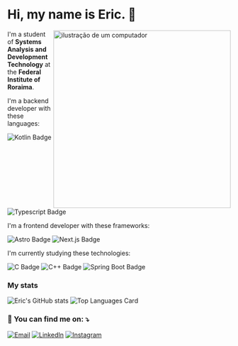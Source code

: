 # Hi, my name is Eric. 👋

<img
  align="right"
  src="https://raw.githubusercontent.com/MicaelliMedeiros/micaellimedeiros/master/image/computer-illustration.png"
  alt="ilustração de um computador"
  min-width="400px"
  max-width="400px"
  width="400px"
/>

I'm a student of **Systems Analysis and Development Technology** at the **Federal Institute of Roraima**.

I'm a backend developer with these languages:

![Kotlin Badge](https://img.shields.io/badge/-Kotlin-0d1117?style=for-the-badge&logo=kotlin)
![Typescript Badge](https://img.shields.io/badge/-TypeScript-0d1117?style=for-the-badge&logo=typescript)

I'm a frontend developer with these frameworks:

![Astro Badge](https://img.shields.io/badge/-Astro-0d1117?style=for-the-badge&logo=Astro)
![Next.js Badge](https://img.shields.io/badge/-Next.js-0d1117?style=for-the-badge&logo=nextdotjs)

I'm currently studying these technologies:

![C Badge](https://img.shields.io/badge/-C-0d1117?style=for-the-badge&logo=c)
![C++ Badge](https://img.shields.io/badge/-C++-0d1117?style=for-the-badge&logo=cplusplus)
![Spring Boot Badge](https://img.shields.io/badge/-Spring%20Boot-0d1117?style=for-the-badge&logo=springboot)

### My stats

![Eric's GitHub stats](https://github-readme-stats.vercel.app/api?username=freitaseric&theme=darcula&show_icons=true)
![Top Languages Card](https://github-readme-stats.vercel.app/api/top-langs/?username=freitaseric&theme=darcula&layout=compact)

### 💌 You can find me on: ⤵️

[![Email](https://img.shields.io/badge/-Email-FF0000?style=flat-square&labelColor=FF0000&logo=gmail&logoColor=white)](mailto:ericfreitas371@gmail.com)
[![LinkedIn](https://img.shields.io/badge/-LinkedIn-0e76a8?style=flat-square&logo=linkedin&logoColor=white)](https://www.linkedin.com/in/eric-freitas-aa442a342/)
[![Instagram](https://img.shields.io/badge/-Instagram-DF0174?style=flat-square&labelColor=DF0174&logo=instagram&logoColor=white)](https://www.instagram.com/fr.eriic/profilecard/?igsh=ejVhdjNqOWRmcWl5)
